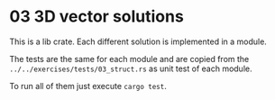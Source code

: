 # 03 3D vector solutions

This is a lib crate.
Each different solution is implemented in a module.

The tests are the same for each module and are copied from the
`../../exercises/tests/03_struct.rs` as unit test of each module.

To run all of them just execute `cargo test`.
